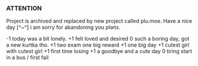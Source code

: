 ### ATTENTION
Project is archived and replaced by new project called plu.moe.
Have a nice day [^~^]
i am sorry for abandoning you plwtx.

-1 today was a bit lonely.
+1 felt loved and desired
0 such a boring day, got a new kurtka tho.
+1 two exam one big reward
+1 one big day
+1 cutest girl with cutest girl
+1 first time losing
+1 a goodbye and a cute day
0 tiring start in a bus / first fail
